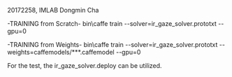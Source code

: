 20172258, IMLAB Dongmin Cha

-TRAINING from Scratch-
bin\caffe train --solver=ir_gaze_solver.prototxt --gpu=0

-TRAINING from Weights-
bin\caffe train --solver=ir_gaze_solver.prototxt --weights=caffemodels/***.caffemodel --gpu=0

For the test, the ir_gaze_solver.deploy can be utilized.